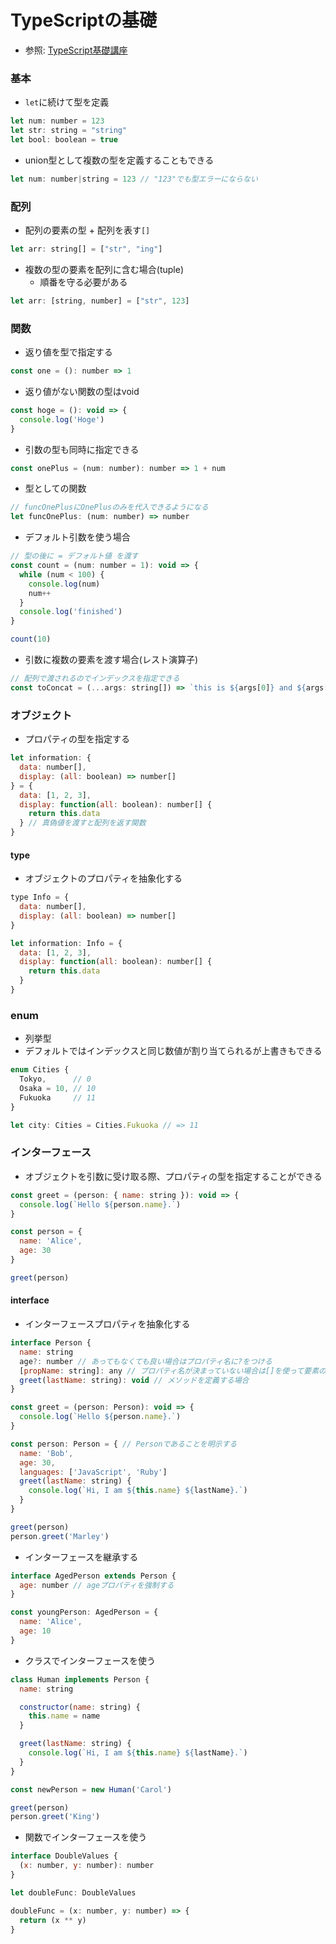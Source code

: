 # TypeScriptの基礎
- 参照: [TypeScript基礎講座](https://www.udemy.com/course/typescript-y/)

### 基本
- `let`に続けて型を定義
```js
let num: number = 123
let str: string = "string"
let bool: boolean = true
```
- union型として複数の型を定義することもできる
```js
let num: number|string = 123 // "123"でも型エラーにならない
```

### 配列
- 配列の要素の型 + 配列を表す`[]`
```js
let arr: string[] = ["str", "ing"]
```
- 複数の型の要素を配列に含む場合(tuple)
  - 順番を守る必要がある
```js
let arr: [string, number] = ["str", 123]
```

### 関数
- 返り値を型で指定する
```js
const one = (): number => 1
```
- 返り値がない関数の型はvoid
```js
const hoge = (): void => {
  console.log('Hoge')
}
```
- 引数の型も同時に指定できる
```js
const onePlus = (num: number): number => 1 + num
```
- 型としての関数
```js
// funcOnePlusにOnePlusのみを代入できるようになる
let funcOnePlus: (num: number) => number
```
- デフォルト引数を使う場合
```js
// 型の後に = デフォルト値 を渡す
const count = (num: number = 1): void => {
  while (num < 100) {
    console.log(num)
    num++
  }
  console.log('finished')
}

count(10)
```
- 引数に複数の要素を渡す場合(レスト演算子)
```js
// 配列で渡されるのでインデックスを指定できる
const toConcat = (...args: string[]) => `this is ${args[0]} and ${args[1]}.`
```

### オブジェクト
- プロパティの型を指定する
```js
let information: {
  data: number[],
  display: (all: boolean) => number[]
} = {
  data: [1, 2, 3],
  display: function(all: boolean): number[] {
    return this.data
  } // 真偽値を渡すと配列を返す関数
}
```

#### type
- オブジェクトのプロパティを抽象化する
```js
type Info = {
  data: number[],
  display: (all: boolean) => number[]
}

let information: Info = {
  data: [1, 2, 3],
  display: function(all: boolean): number[] {
    return this.data
  }
}
```

### enum
- 列挙型
- デフォルトではインデックスと同じ数値が割り当てられるが上書きもできる
```js
enum Cities {
  Tokyo,      // 0
  Osaka = 10, // 10
  Fukuoka     // 11
}

let city: Cities = Cities.Fukuoka // => 11
```

### インターフェース
- オブジェクトを引数に受け取る際、プロパティの型を指定することができる
```js
const greet = (person: { name: string }): void => {
  console.log(`Hello ${person.name}.`)
}

const person = {
  name: 'Alice',
  age: 30
}

greet(person)
```

#### interface
- インターフェースプロパティを抽象化する
```js
interface Person {
  name: string
  age?: number // あってもなくても良い場合はプロパティ名に?をつける
  [propName: string]: any // プロパティ名が決まっていない場合は[]を使って要素の型を指定する
  greet(lastName: string): void // メソッドを定義する場合
}

const greet = (person: Person): void => {
  console.log(`Hello ${person.name}.`)
}

const person: Person = { // Personであることを明示する
  name: 'Bob',
  age: 30,
  languages: ['JavaScript', 'Ruby']
  greet(lastName: string) {
    console.log(`Hi, I am ${this.name} ${lastName}.`)
  }
}

greet(person)
person.greet('Marley')
```

- インターフェースを継承する
```js
interface AgedPerson extends Person {
  age: number // ageプロパティを強制する
}

const youngPerson: AgedPerson = {
  name: 'Alice',
  age: 10
}
```

- クラスでインターフェースを使う
```js
class Human implements Person {
  name: string

  constructor(name: string) {
    this.name = name
  }

  greet(lastName: string) {
    console.log(`Hi, I am ${this.name} ${lastName}.`)
  }
}

const newPerson = new Human('Carol')

greet(person)
person.greet('King')
```

- 関数でインターフェースを使う
```js
interface DoubleValues {
  (x: number, y: number): number
}

let doubleFunc: DoubleValues

doubleFunc = (x: number, y: number) => {
  return (x ** y)
}
```

